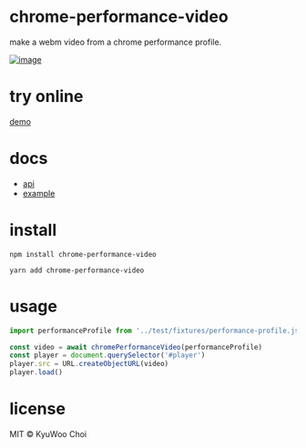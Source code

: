 # chrome-performance-video

make a webm video from a chrome performance profile.

[![image](https://user-images.githubusercontent.com/1215767/67963241-a2728a00-fc41-11e9-8cd0-93197d19762e.png)](https://kyuwoo-choi.github.io/chrome-performance-video/)

# try online
[demo](https://kyuwoo-choi.github.io/chrome-performance-video)

# docs
* [api](https://kyuwoo-choi.github.io/chrome-performance-video/api)
* [example](https://github.com/kyuwoo-choi/chrome-performance-video/tree/master/example)

# install
```
npm install chrome-performance-video
```

```
yarn add chrome-performance-video
```

# usage
```js
import performanceProfile from '../test/fixtures/performance-profile.json'

const video = await chromePerformanceVideo(performanceProfile)
const player = document.querySelector('#player')
player.src = URL.createObjectURL(video)
player.load()
```

# license

MIT © KyuWoo Choi
